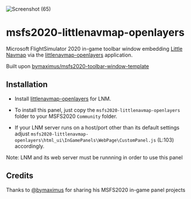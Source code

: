 ![Screenshot (65)](https://user-images.githubusercontent.com/3401839/111709694-62b53e00-8848-11eb-9be1-d8b922f9c081.png)

# msfs2020-littlenavmap-openlayers

Microsoft FlightSimulator 2020 in-game toolbar window embedding [Little Navmap](https://albar965.github.io/) via the [littlenavmap-openlayers](https://github.com/KOKAProduktion/littlenavmap-openlayers) application.

Built upon [bymaximus/msfs2020-toolbar-window-template](https://github.com/bymaximus/msfs2020-toolbar-window-template)

## Installation

- Install [littlenavmap-openlayers](https://github.com/KOKAProduktion/littlenavmap-openlayers) for LNM.

- To install this panel, just copy the `msfs2020-littlenavmap-openlayers` folder to your MSFS2020 `Community` folder.

- If your LNM server runs on a host/port other than its default settings adjust `msfs2020-littlenavmap-openlayers\html_ui\InGamePanels\WebPage\CustomPanel.js` (L:103) accordingly.

Note: LNM and its web server must be runnning in order to use this panel
## Credits

Thanks to [@bymaximus](https://github.com/bymaximus) for sharing his MSFS2020 in-game panel projects
